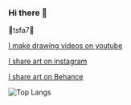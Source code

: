 ### Hi there 👋
🍏tsfa7🍎


[I make drawing videos on youtube](https://www.youtube.com/channel/UC3KZfYHqufKyWvDyKq8kqWA)

[I share art on instagram](https://www.instagram.com/agoulziprod/)

[I share art on Behance](https://www.behance.net/agoulziprod)

![Top Langs](https://github-readme-stats.vercel.app/api/top-langs/?username=agoulziprod&hide=TeX&layout=compact)


<!--
**agoulziprod/agoulziprod** is a ✨ _special_ ✨ repository because its `README.md` (this file) appears on your GitHub profile.

Here are some ideas to get you started:

- 🔭 I’m currently working on ...
- 🌱 I’m currently learning ...
- 👯 I’m looking to collaborate on ...
- 🤔 I’m looking for help with ...
- 💬 Ask me about ...
- 📫 How to reach me: ...
- 😄 Pronouns: ...
- ⚡ Fun fact: ...
-->
